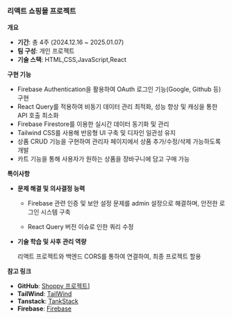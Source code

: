 <aside>

### 리액트 쇼핑몰 프로젝트 

**개요**

- **기간**: 총 4주 (2024.12.16 ~ 2025.01.07)
- **팀 구성**: 개인 프로젝트 
- **기술 스택**: HTML,CSS,JavaScript,React 

**구현 기능**

- Firebase Authentication을 활용하여 OAuth 로그인 기능(Google, Github 등) 구현
- React Query를 적용하여 비동기 데이터 관리 최적화, 성능 향상 및 캐싱을 통한 API 호출 최소화
- Firebase Firestore를 이용한 실시간 데이터 동기화 및 관리
- Tailwind CSS를 사용해 반응형 UI 구축 및 디자인 일관성 유지
- 상품 CRUD 기능을 구현하여 관리자 페이지에서 상품 추가/수정/삭제 가능하도록 개발
- 카트 기능을 통해 사용자가 원하는 상품을 장바구니에 담고 구매 가능

**특이사항**
    
- **문제 해결 및 의사결정 능력**
  
   - Firebase 관련 인증 및 보안 설정 문제를 admin 설정으로 해결하며, 안전한 로그인 시스템 구축

   - React Query 버전 이슈로 인한 쿼리 수정 
    
    
- **기술 학습 및 사후 관리 역량**
    
  리액트 프로젝트와 백엔드 CORS를 통하여 연결하여, 최종 프로젝트 할용  
      

**참고 링크**

- **GitHub**: [Shoppy 프로젝트](https://github.com/SongGeonHo/shoppy)]
- **TailWind**: [TailWind](https://tailwindcss.com/)
- **Tanstack**: [TankStack](https://tanstack.com/start/latest)
- **Firebase**: [Firebase](https://firebase.google.com/_gl=1*fsh35p*_up*MQ..*_ga*NjE2MjYwMDM5LjE3Mzk5MzI4NDA.*_ga_CW55HF8NVT*MTczOTkzMjg0MC4xLjAuMTczOTkzMjg0MC4wLjAuMA..&gclid=CjwKCAiA-Oi7BhA1EiwA2rIu2-xf1mLNTv25gLw8fH_qyWKEz_3npb2jjuNVBgyCDN_s1_gRyfzXsBoCZhYQAvD_BwE&gclsrc=aw.ds)
</aside>
